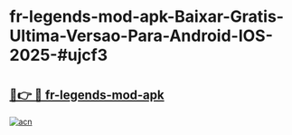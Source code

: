 # fr-legends-mod-apk-Baixar-Gratis-Ultima-Versao-Para-Android-IOS-2025-#ujcf3

# <h2><a href="https://ainizakaria.my?title=fr-legends-mod-apk&ref=24M">🔗👉 🔴 fr-legends-mod-apk</a></h2>

[![acn](https://github.com/user-attachments/assets/0f9c940e-d8b0-45ae-aac7-cd30a18b3e1c)](https://ainizakaria.my?title=fr-legends-mod-apk&ref=24M)

